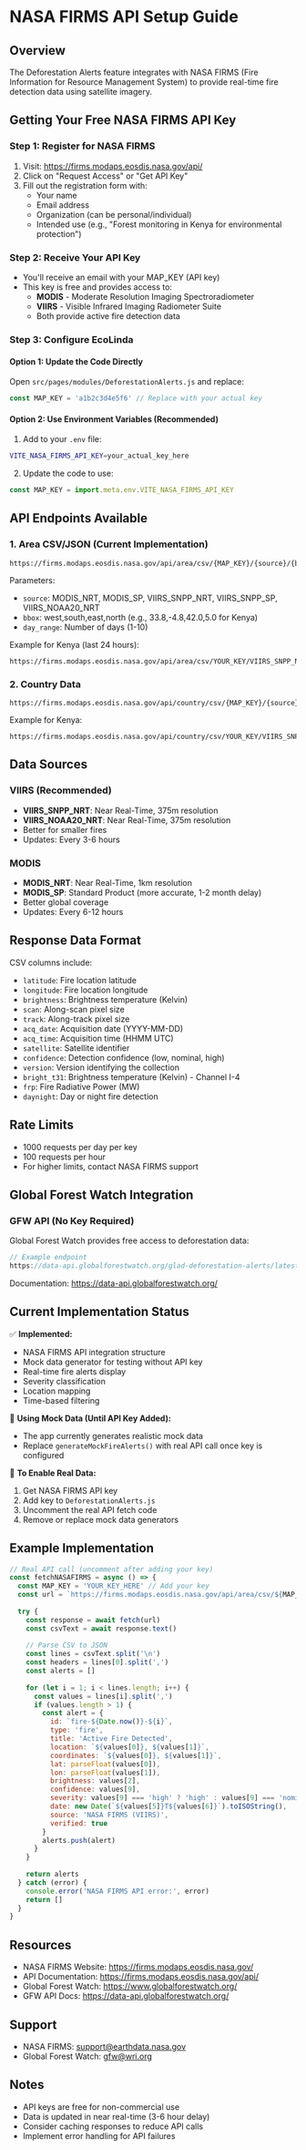 # NASA FIRMS API Setup Guide

## Overview
The Deforestation Alerts feature integrates with NASA FIRMS (Fire Information for Resource Management System) to provide real-time fire detection data using satellite imagery.

## Getting Your Free NASA FIRMS API Key

### Step 1: Register for NASA FIRMS
1. Visit: https://firms.modaps.eosdis.nasa.gov/api/
2. Click on "Request Access" or "Get API Key"
3. Fill out the registration form with:
   - Your name
   - Email address
   - Organization (can be personal/individual)
   - Intended use (e.g., "Forest monitoring in Kenya for environmental protection")

### Step 2: Receive Your API Key
- You'll receive an email with your MAP_KEY (API key)
- This key is free and provides access to:
  - **MODIS** - Moderate Resolution Imaging Spectroradiometer
  - **VIIRS** - Visible Infrared Imaging Radiometer Suite
  - Both provide active fire detection data

### Step 3: Configure EcoLinda

#### Option 1: Update the Code Directly
Open `src/pages/modules/DeforestationAlerts.js` and replace:

```javascript
const MAP_KEY = 'a1b2c3d4e5f6' // Replace with your actual key
```

#### Option 2: Use Environment Variables (Recommended)
1. Add to your `.env` file:
```bash
VITE_NASA_FIRMS_API_KEY=your_actual_key_here
```

2. Update the code to use:
```javascript
const MAP_KEY = import.meta.env.VITE_NASA_FIRMS_API_KEY
```

## API Endpoints Available

### 1. Area CSV/JSON (Current Implementation)
```
https://firms.modaps.eosdis.nasa.gov/api/area/csv/{MAP_KEY}/{source}/{bbox}/{day_range}
```

Parameters:
- `source`: MODIS_NRT, MODIS_SP, VIIRS_SNPP_NRT, VIIRS_SNPP_SP, VIIRS_NOAA20_NRT
- `bbox`: west,south,east,north (e.g., 33.8,-4.8,42.0,5.0 for Kenya)
- `day_range`: Number of days (1-10)

Example for Kenya (last 24 hours):
```
https://firms.modaps.eosdis.nasa.gov/api/area/csv/YOUR_KEY/VIIRS_SNPP_NRT/33.8,-4.8,42.0,5.0/1
```

### 2. Country Data
```
https://firms.modaps.eosdis.nasa.gov/api/country/csv/{MAP_KEY}/{source}/{country}/{day_range}
```

Example for Kenya:
```
https://firms.modaps.eosdis.nasa.gov/api/country/csv/YOUR_KEY/VIIRS_SNPP_NRT/KEN/1
```

## Data Sources

### VIIRS (Recommended)
- **VIIRS_SNPP_NRT**: Near Real-Time, 375m resolution
- **VIIRS_NOAA20_NRT**: Near Real-Time, 375m resolution
- Better for smaller fires
- Updates: Every 3-6 hours

### MODIS
- **MODIS_NRT**: Near Real-Time, 1km resolution
- **MODIS_SP**: Standard Product (more accurate, 1-2 month delay)
- Better global coverage
- Updates: Every 6-12 hours

## Response Data Format

CSV columns include:
- `latitude`: Fire location latitude
- `longitude`: Fire location longitude
- `brightness`: Brightness temperature (Kelvin)
- `scan`: Along-scan pixel size
- `track`: Along-track pixel size
- `acq_date`: Acquisition date (YYYY-MM-DD)
- `acq_time`: Acquisition time (HHMM UTC)
- `satellite`: Satellite identifier
- `confidence`: Detection confidence (low, nominal, high)
- `version`: Version identifying the collection
- `bright_t31`: Brightness temperature (Kelvin) - Channel I-4
- `frp`: Fire Radiative Power (MW)
- `daynight`: Day or night fire detection

## Rate Limits
- 1000 requests per day per key
- 100 requests per hour
- For higher limits, contact NASA FIRMS support

## Global Forest Watch Integration

### GFW API (No Key Required)
Global Forest Watch provides free access to deforestation data:

```javascript
// Example endpoint
https://data-api.globalforestwatch.org/glad-deforestation-alerts/latest
```

Documentation: https://data-api.globalforestwatch.org/

## Current Implementation Status

✅ **Implemented:**
- NASA FIRMS API integration structure
- Mock data generator for testing without API key
- Real-time fire alerts display
- Severity classification
- Location mapping
- Time-based filtering

🔄 **Using Mock Data (Until API Key Added):**
- The app currently generates realistic mock data
- Replace `generateMockFireAlerts()` with real API call once key is configured

📝 **To Enable Real Data:**
1. Get NASA FIRMS API key
2. Add key to `DeforestationAlerts.js`
3. Uncomment the real API fetch code
4. Remove or replace mock data generators

## Example Implementation

```javascript
// Real API call (uncomment after adding your key)
const fetchNASAFIRMS = async () => {
  const MAP_KEY = 'YOUR_KEY_HERE' // Add your key
  const url = `https://firms.modaps.eosdis.nasa.gov/api/area/csv/${MAP_KEY}/VIIRS_SNPP_NRT/33.8,-4.8,42.0,5.0/1`
  
  try {
    const response = await fetch(url)
    const csvText = await response.text()
    
    // Parse CSV to JSON
    const lines = csvText.split('\n')
    const headers = lines[0].split(',')
    const alerts = []
    
    for (let i = 1; i < lines.length; i++) {
      const values = lines[i].split(',')
      if (values.length > 1) {
        const alert = {
          id: `fire-${Date.now()}-${i}`,
          type: 'fire',
          title: 'Active Fire Detected',
          location: `${values[0]}, ${values[1]}`,
          coordinates: `${values[0]}, ${values[1]}`,
          lat: parseFloat(values[0]),
          lon: parseFloat(values[1]),
          brightness: values[2],
          confidence: values[9],
          severity: values[9] === 'high' ? 'high' : values[9] === 'nominal' ? 'medium' : 'low',
          date: new Date(`${values[5]}T${values[6]}`).toISOString(),
          source: 'NASA FIRMS (VIIRS)',
          verified: true
        }
        alerts.push(alert)
      }
    }
    
    return alerts
  } catch (error) {
    console.error('NASA FIRMS API error:', error)
    return []
  }
}
```

## Resources
- NASA FIRMS Website: https://firms.modaps.eosdis.nasa.gov/
- API Documentation: https://firms.modaps.eosdis.nasa.gov/api/
- Global Forest Watch: https://www.globalforestwatch.org/
- GFW API Docs: https://data-api.globalforestwatch.org/

## Support
- NASA FIRMS: support@earthdata.nasa.gov
- Global Forest Watch: gfw@wri.org

## Notes
- API keys are free for non-commercial use
- Data is updated in near real-time (3-6 hour delay)
- Consider caching responses to reduce API calls
- Implement error handling for API failures

